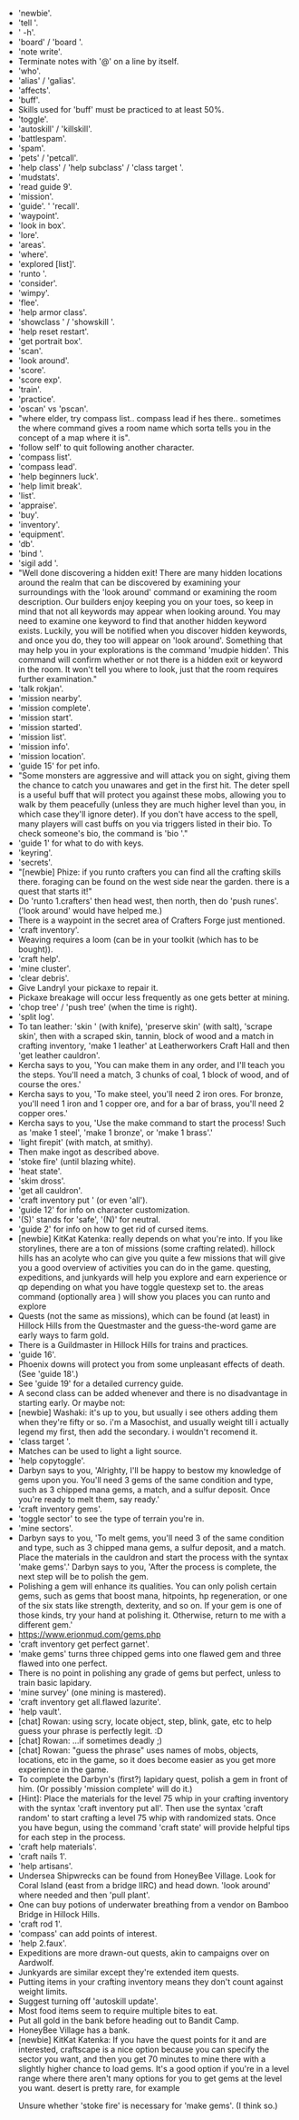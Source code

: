 * 'newbie'.
* 'tell <player name> <message>'.
* '<channel name> -h'.
* 'board' / 'board <name>'.
* 'note write'.
* Terminate notes with '@' on a line by itself.
* 'who'.
* 'alias' / 'galias'.
* 'affects'.
* 'buff'.
* Skills used for 'buff' must be practiced to at least 50%.
* 'toggle'.
* 'autoskill' / 'killskill'.
* 'battlespam'.
* 'spam'.
* 'pets' / 'petcall'.
* 'help class' / 'help subclass' / 'class target <name>'.
* 'mudstats'.
* 'read guide 9'.
* 'mission'.
* 'guide'.
' 'recall'.
* 'waypoint'.
* 'look in box'.
* 'lore'.
* 'areas'.
* 'where'.
* 'explored [list]'.
* 'runto <area name>'.
* 'consider'.
* 'wimpy'.
* 'flee'.
* 'help armor class'.
* 'showclass <class>' / 'showskill <skill name>'.
* 'help reset restart'.
* 'get portrait box'.
* 'scan'.
* 'look around'.
* 'score'.
* 'score exp'.
* 'train'.
* 'practice'.
* 'oscan' vs 'pscan'.
* "where elder, try compass list.. compass lead <place> if hes there..
sometimes the where command gives a room name which sorta tells you in the
concept of a map where it is".
* 'follow self' to quit following another character.
* 'compass list'.
* 'compass lead'.
* 'help beginners luck'.
* 'help limit break'.
* 'list'.
* 'appraise'.
* 'buy'.
* 'inventory'.
* 'equipment'.
* 'db'.
* 'bind <rune name> <object name>'.
* 'sigil add <name>'.
* "Well done discovering a hidden exit! There are many hidden locations around
the realm that can be discovered by examining your surroundings with the 'look
around' command or examining the room description. Our builders enjoy keeping
you on your toes, so keep in mind that not all keywords may appear when
looking around. You may need to examine one keyword to find that another
hidden keyword exists. Luckily, you will be notified when you discover hidden
keywords, and once you do, they too will appear on 'look around'. Something
that may help you in your explorations is the command 'mudpie hidden'. This
command will confirm whether or not there is a hidden exit or keyword in the
room. It won't tell you where to look, just that the room requires further
examination."
* 'talk rokjan'.
* 'mission nearby'.
* 'mission complete'.
* 'mission start'.
* 'mission started'.
* 'mission list'.
* 'mission info'.
* 'mission location'.
* 'guide 15' for pet info.
* "Some monsters are aggressive and will attack you on sight, giving them
the chance to catch you unawares and get in the first hit. The deter spell
is a useful buff that will protect you against these mobs, allowing you to
walk by them peacefully (unless they are much higher level than you, in
which case they'll ignore deter). If you don't have access to the spell,
many players will cast buffs on you via triggers listed in their bio. To
check someone's bio, the command is 'bio <player>'."
* 'guide 1' for what to do with keys.
* 'keyring'.
* 'secrets'.
* "[newbie] Phize: if you runto crafters you can find all the crafting skills
there. foraging can be found on the west side near the garden. there is a
quest that starts it!"
* Do 'runto 1.crafters' then head west, then north, then do 'push runes'.
('look around' would have helped me.)
* There is a waypoint in the secret area of Crafters Forge just mentioned.
* 'craft inventory'.
* Weaving requires a loom (can be in your toolkit (which has to be bought)).
* 'craft help'.
* 'mine cluster'.
* 'clear debris'.
* Give Landryl your pickaxe to repair it.
* Pickaxe breakage will occur less frequently as one gets better at mining.
* 'chop tree' / 'push tree' (when the time is right).
* 'split log'.
* To tan leather: 'skin <corpse>' (with knife), 'preserve skin' (with salt),
'scrape skin', then with a scraped skin, tannin, block of wood and a match
in crafting inventory, 'make 1 leather' at Leatherworkers Craft Hall and then
'get leather cauldron'. 
* Kercha says to you, 'You can make them in any order, and I'll teach you the
steps. You'll need a match, 3 chunks of coal, 1 block of wood, and of course
the ores.'
* Kercha says to you, 'To make steel, you'll need 2 iron ores. For bronze,
you'll need 1 iron and 1 copper ore, and for a bar of brass, you'll need 2
copper ores.'
* Kercha says to you, 'Use the make command to start the process! Such as
'make 1 steel', 'make 1 bronze', or 'make 1 brass'.'
* 'light firepit' (with match, at smithy).
* Then make ingot as described above.
* 'stoke fire' (until blazing white).
* 'heat state'.
* 'skim dross'.
* 'get all cauldron'.
* 'craft inventory put <item>' (or even 'all').
* 'guide 12' for info on character customization.
* '(S)' stands for 'safe', '(N)' for neutral.
* 'guide 2' for info on how to get rid of cursed items.
* [newbie] KitKat Katenka: really depends on what you're into. If you like
storylines, there are a ton of missions (some crafting related). hillock
hills has an acolyte who can give you quite a few missions that will give you
a good overview of activities you can do in the game. questing, expeditions,
and junkyards will help you explore and earn experience or qp depending on
what you have toggle questexp set to. the areas command (optionally area
<level>) will show you places you can runto and explore
* Quests (not the same as missions), which can be found (at least) in Hillock
Hills from the Questmaster and the guess-the-word game are early ways to farm
gold.
* There is a Guildmaster in Hillock Hills for trains and practices.
* 'guide 16'.
* Phoenix downs will protect you from some unpleasant effects of death. (See
'guide 18'.)
* See 'guide 19' for a detailed currency guide.
* A second class can be added whenever and there is no disadvantage in
starting early. Or maybe not:
* [newbie] Washaki: it's up to you, but usually i see others adding them when
they're fifty or so. i'm a Masochist, and usually weight till i actually
legend my first, then add the secondary. i wouldn't recomend it.
* 'class target <class or subclass>'.
* Matches can be used to light a light source.
* 'help copytoggle'.
* Darbyn says to you, 'Alrighty, I'll be happy to bestow my knowledge of gems
upon you. You'll need 3 gems of the same condition and type, such as 3
chipped mana gems, a match, and a sulfur deposit.  Once you're ready to melt
them, say ready.'
* 'craft inventory gems'.
* 'toggle sector' to see the type of terrain you're in.
* 'mine sectors'.
* Darbyn says to you, 'To melt gems, you'll need 3 of the same condition and
type, such as 3 chipped mana gems, a sulfur deposit, and a match. Place the
materials in the cauldron and start the process with the syntax 'make gems'.'
Darbyn says to you, 'After the process is complete, the next step will be to
polish the gem.
* Polishing a gem will enhance its qualities. You can only polish certain
gems, such as gems that boost mana, hitpoints, hp regeneration, or one of
the six stats like strength, dexterity, and so on.  If your gem is one of
those kinds, try your hand at polishing it. Otherwise, return to me with a
different gem.'
* https://www.erionmud.com/gems.php
* 'craft inventory get perfect garnet'.
* 'make gems' turns three chipped gems into one flawed gem and three flawed
into one perfect.
* There is no point in polishing any grade of gems but perfect, unless to
train basic lapidary.
* 'mine survey' (one mining is mastered).
* 'craft inventory get all.flawed lazurite'.
* 'help vault'.
* [chat] Rowan: using scry, locate object, step, blink, gate, etc to help
guess your phrase is perfectly legit. :D
* [chat] Rowan: ...if sometimes deadly ;)
* [chat] Rowan: "guess the phrase" uses names of mobs, objects, locations, etc
in the game, so it does become easier as you get more experience in the
game.
* To complete the Darbyn's (first?) lapidary quest, polish a gem in front of
him. (Or possibly 'mission complete' will do it.)
* [Hint]: Place the materials for the level 75 whip in your crafting inventory
with the syntax 'craft inventory put all'. Then use the syntax 'craft <item
type> <level> random' to start crafting a level 75 whip with randomized stats.
Once you have begun, using the command 'craft state' will provide helpful tips
for each step in the process.
* 'craft help materials'.
* 'craft nails 1'.
* 'help artisans'.
* Undersea Shipwrecks can be found from HoneyBee Village. Look for Coral
Island (east from a bridge IIRC) and head down. 'look around' where needed
and then 'pull plant'.
* One can buy potions of underwater breathing from a vendor on Bamboo Bridge
in Hillock Hills.
* 'craft rod 1'.
* 'compass' can add points of interest.
* 'help 2.faux'.
* Expeditions are more drawn-out quests, akin to campaigns over on Aardwolf.
* Junkyards are similar except they're extended item quests.
* Putting items in your crafting inventory means they don't count against
weight limits.
* Suggest turning off 'autoskill update'.
* Most food items seem to require multiple bites to eat.
* Put all gold in the bank before heading out to Bandit Camp.
* HoneyBee Village has a bank.
* [newbie] KitKat Katenka: If you have the quest points for it and are
interested, craftscape is a nice option because you can specify the sector
you want, and then you get 70 minutes to mine there with a slightly higher
chance to load gems. It's a good option if you're in a level range where there
aren't many options for you to get gems at the level you want. desert is
pretty rare, for example

Unsure whether 'stoke fire' is necessary for 'make gems'. (I think so.)
